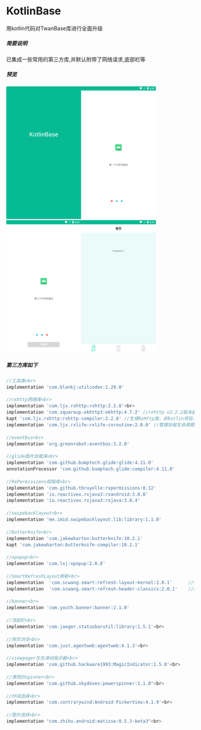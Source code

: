 # KotlinBase

用kotlin代码对TwanBase库进行全面升级


##### 简要说明

已集成一些常用的第三方库,并默认附带了网络请求,底部栏等

##### 预览

![启动页](https://github.com/twangithub/KotlinBase/blob/master/image/first.png)![引导1页1](https://github.com/twangithub/KotlinBase/blob/master/image/splash1.png)![引导1页1](https://github.com/twangithub/KotlinBase/blob/master/image/splash3.png)![主页](https://github.com/twangithub/KotlinBase/blob/master/image/main.png)

##### 第三方库如下

```groovy
//工具类<br>
implementation 'com.blankj:utilcodex:1.29.0'

//rxhttp网络库<br>
implementation 'com.ljx.rxhttp:rxhttp:2.2.8'<br>
implementation 'com.squareup.okhttp3:okhttp:4.7.2' //rxhttp v2.2.2版本起，需要手动依赖okhttp<br>
kapt 'com.ljx.rxhttp:rxhttp-compiler:2.2.8' //生成RxHttp类，非kotlin项目，请使用annotationProcessor代替kapt<br>
implementation 'com.ljx.rxlife:rxlife-coroutine:2.0.0' //管理协程生命周期，页面销毁，关闭请求<br>

//eventbus<br>
implementation 'org.greenrobot:eventbus:3.2.0'

//glide图片加载库<br>
implementation 'com.github.bumptech.glide:glide:4.11.0'
annotationProcessor 'com.github.bumptech.glide:compiler:4.11.0'

//RxPermissions权限库<br>
implementation 'com.github.tbruyelle:rxpermissions:0.12'
implementation 'io.reactivex.rxjava3:rxandroid:3.0.0'
implementation 'io.reactivex.rxjava3:rxjava:3.0.4'

//swipebacklayout<br>
implementation 'me.imid.swipebacklayout.lib:library:1.1.0'

//butterknife<br>
implementation 'com.jakewharton:butterknife:10.2.1'
kapt 'com.jakewharton:butterknife-compiler:10.2.1'

//xpopup<br>
implementation 'com.lxj:xpopup:2.0.8'

//SmartRefreshLayout刷新<br>
implementation  'com.scwang.smart:refresh-layout-kernel:2.0.1'      //核心必须依赖<br>
implementation  'com.scwang.smart:refresh-header-classics:2.0.1'    //经典刷新头<br>

//banner<br>
implementation 'com.youth.banner:banner:2.1.0'

//顶部栏<br>
implementation 'com.jaeger.statusbarutil:library:1.5.1'<br>

//网页浏览<br>
implementation 'com.just.agentweb:agentweb:4.1.3'<br>

//viewpager左右滑动指示器<br>
implementation 'com.github.hackware1993:MagicIndicator:1.5.0'<br>

//漂亮的spinner<br>
implementation "com.github.skydoves:powerspinner:1.1.0"<br>

//时间选择<br>
implementation 'com.contrarywind:Android-PickerView:4.1.9'<br>

//图片选择<br>
implementation "com.zhihu.android:matisse:0.5.3-beta3"<br>
```
